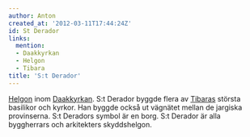 ```yaml
---
author: Anton
created_at: '2012-03-11T17:44:24Z'
id: St Derador
links:
  mention:
  - Daakkyrkan
  - Helgon
  - Tibara
title: 'S:t Derador'
---
```


[Helgon] inom [Daakkyrkan]. S:t Derador byggde flera av [Tibaras] största basilikor och kyrkor. Han
byggde också ut vägnätet mellan de jargiska provinserna. S:t Deradors symbol är en borg. S:t Derador
är alla byggherrars och arkitekters skyddshelgon.

  [Helgon]: Helgon
  [Daakkyrkan]: Daakkyrkan
  [Tibaras]: Tibara
